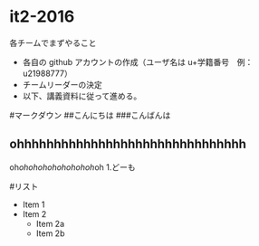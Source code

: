 # it2-2016

各チームでまずやること
* 各自の github アカウントの作成（ユーザ名は u+学籍番号　例：u21988777）
* チームリーダーの決定
* 以下、講義資料に従って進める。

#マークダウン
##こんにちは
###こんばんは
## ohhhhhhhhhhhhhhhhhhhhhhhhhhhhhhh

oh*ohohohohohohohoh*oh
1.どーも

#リスト

* Item 1
* Item 2
  * Item 2a
  * Item 2b
